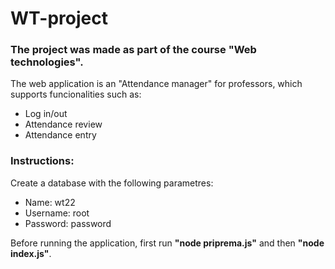 # WT-project
<h3>The project was made as part of the course "Web technologies".</h3>
The web application is an "Attendance manager" for professors, which supports funcionalities such as: 

<ul>
<li>Log in/out</li>
<li>Attendance review</li>
<li>Attendance entry</li>
</ul>

<h3>Instructions:</h3>
Create a database with the following parametres: 
<ul>
<li>Name: wt22</li>
<li>Username: root</li>
<li>Password: password</li>
</ul>

Before running the application, first run <b>"node priprema.js"</b> and then <b>"node index.js"</b>.



